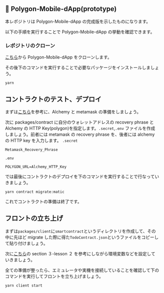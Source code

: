 ## 💬 Polygon-Mobile-dApp(prototype)

本レポジトリは Polygon-Mobile-dApp の完成版を示したものになります。

以下の手順を実行することで Polygon-Mobile-dApp の挙動を確認できます。

### レポジトリのクローン

[こちら](https://github.com/unchain-tech/Polygon-Mobile-dApp.git)から Polygon-Mobile-dApp をクローンします。

その後下のコマンドを実行することで必要なパッケージをインストールしましょう。

```
yarn
```

## コントラクトのテスト、デプロイ

まずは[こちら](https://app.unchain.tech/learn/Polygon-Mobile-dApp/ja/3/1/)を参考に、Alchemy と metamask の準備をしましょう。

次に packages/contract に自分のウォレットアドレスの recovery phrase と Alchemy の HTTP Key(polygon)を指定します。`.secret`,`.env`
ファイルを作成しましょう。前者には metamask の recovery phrase を、後者には alchemy の HTTP key を入力します。
`.secret`

```
Metamask_Recovery_Phrase
```

`.env`

```
POLYGON_URL=Alchemy_HTTP_Key
```

では最後にコントラクトのデプロイを下のコマンドを実行することで行なっていきましょう。

```
yarn contract migrate:matic
```

これでコントラクトの準備は終了です。

## フロントの立ち上げ

まずは`packages/client`に`smartcontract`というディレクトリを作成して、その中に先ほど migrate した際に得た`TodoContract.json`というファイルをコピーして貼り付けましょう。

次に[こちら](https://app.unchain.tech/learn/Polygon-Mobile-dApp/ja/3/2/)の section ３-lesson ２ を参考にしながら環境変数などを設定していきましょう。

全ての準備が整ったら、エミュレータや実機を接続していることを確認して下のコマンドを実行してフロントを立ち上げましょう。

```
yarn client start
```

